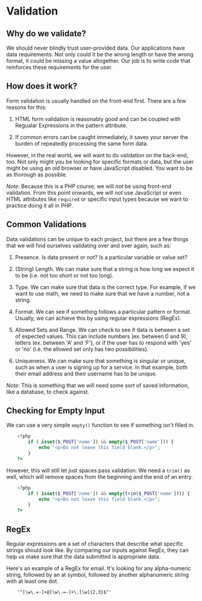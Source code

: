 # Validation

## Why do we validate?

We should never blindly trust user-provided data. Our applications have data requirements. Not only could it be the wrong length or have the wrong format, it could be missing a value altogether. Our job is to write code that reinforces these requirements for the user. 


## How does it work? 

Form validation is usually handled on the front-end first. There are a few reasons for this: 

1. HTML form validation is reasonably good and can be coupled with Regualar Expressions in the pattern attribute. 

2. If common errors can be caught immediately, it saves your server the burden of repeatedly processing the same form data. 

However, in the real world, we will want to do validation on the back-end, too. Not only might you be looking for specific formats or data, but the user might be using an old browser or have JavaScript disabled. You want to be as thorough as possible.

*Note*: Because this is a PHP course, we will _not_ be using front-end validation. From this point onwards, we will _not_ use JavaScript or even HTML attributes like `required` or specific input types because we want to practice doing it all in PHP.


## Common Validations

Data validations can be unique to each project, but there are a few things that we will find ourselves validating over and over again, such as:

1. Presence. Is data present or not? Is a particular variable or value set? 

2. (String) Length. We can make sure that a string is how long we expect it to be (i.e. not too short or not too long).

3. Type. We can make sure that data is the correct type. For example, if we want to use math, we need to make sure that we have a number, not a string. 

4. Format. We can see if something follows a particular pattern or format. Usually, we can achieve this by using regular expressions (RegEx). 

5. Allowed Sets and Range. We can check to see if data is between a set of expected values. This can include numbers (ex. between 0 and 9), letters (ex. between 'A' and 'F'), or if the user has to respond with 'yes' or 'no' (i.e. the allowed set only has two possibilities).

6. Uniqueness. We can make sure that something is singular or unique, such as when a user is signing up for a service. In that example, both their email address and their username has to be unique. 

*Note*: This is something that we will need some sort of saved information, like a database, to check against. 


## Checking for Empty Input

We can use a very simple `empty()` function to see if something isn't filled in.

```PHP
    <?php 
        if ( isset($_POST['name']) && empty($_POST['name'])) {
            echo "<p>Do not leave this field blank.</p>";
        }
    ?>
```

However, this will still let just spaces pass validation. We need a `trim()` as well, which will remove spaces from the beginning and the end of an entry.

```PHP
    <?php 
        if ( isset($_POST['name']) && empty(trim($_POST['name']))) {
            echo "<p>Do not leave this field blank.</p>";
        }
    ?>
```

## RegEx

Regular expressions are a set of characters that describe what specific strings should look like. By comparing our inputs against RegEx, they can help us make sure that the data submitted is appropriate data. 

Here's an example of a RegEx for email. It's looking for any alpha-numeric string, followed by an at symbol, followed by another alphanumeric string with at least one dot. 

```RegEx
    '^[\w\.=-]+@[\w\.=-]+\.[\w]{2,3}$^'
```
